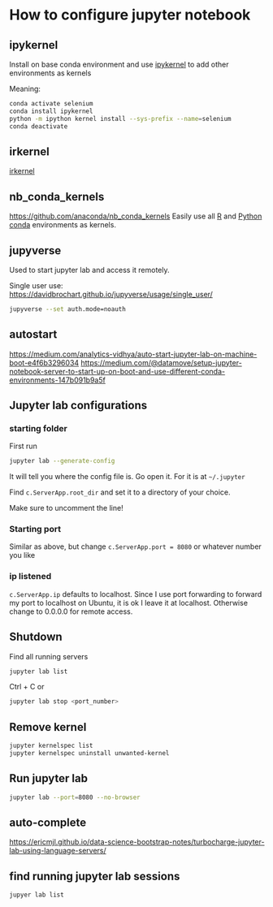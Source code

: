 # How to configure jupyter notebook

## ipykernel

Install on base conda environment and use [ipykernel](ipykernel.md) to add other environments as kernels

Meaning:

``` bash
conda activate selenium
conda install ipykernel
python -m ipython kernel install --sys-prefix --name=selenium
conda deactivate
```

## irkernel

[irkernel](irkernel.md)

## nb_conda_kernels

https://github.com/anaconda/nb_conda_kernels
Easily use all [R](R.md) and [Python](Python.md) [conda](conda.md) environments as kernels.

## jupyverse

Used to start jupyter lab and access it remotely.

Single user use:
https://davidbrochart.github.io/jupyverse/usage/single_user/

``` sh
jupyverse --set auth.mode=noauth
```

## autostart

https://medium.com/analytics-vidhya/auto-start-jupyter-lab-on-machine-boot-e4f6b3296034
https://medium.com/@datamove/setup-jupyter-notebook-server-to-start-up-on-boot-and-use-different-conda-environments-147b091b9a5f

## Jupyter lab configurations

### starting folder

First run

``` sh
jupyter lab --generate-config
```

It will tell you where the config file is. Go open it. For it is at `~/.jupyter`

Find `c.ServerApp.root_dir` and set it to a directory of your choice.

Make sure to uncomment the line!

### Starting port

Similar as above, but change `c.ServerApp.port = 8080` or whatever number you like

### ip listened

`c.ServerApp.ip` defaults to localhost. Since I use port forwarding to forward my port to localhost on Ubuntu, it is ok I leave it at localhost. Otherwise change to 0.0.0.0 for remote access.


## Shutdown

Find all running servers
``` sh
jupyter lab list
```

Ctrl + C or 
``` sh
jupyter lab stop <port_number>
```

## Remove kernel

``` sh
jupyter kernelspec list
jupyter kernelspec uninstall unwanted-kernel
```

## Run jupyter lab

``` sh
jupyter lab --port=8080 --no-browser
```

## auto-complete

https://ericmjl.github.io/data-science-bootstrap-notes/turbocharge-jupyter-lab-using-language-servers/

## find running jupyter lab sessions

```bash
jupyer lab list
```